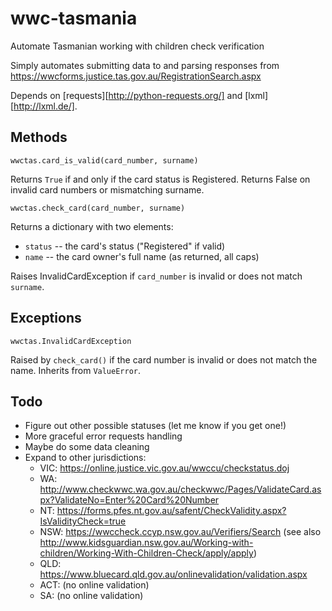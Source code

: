 wwc-tasmania
============

Automate Tasmanian working with children check verification

Simply automates submitting data to and parsing responses from
https://wwcforms.justice.tas.gov.au/RegistrationSearch.aspx

Depends on [requests][http://python-requests.org/] and [lxml][http://lxml.de/].

Methods
-------

`wwctas.card_is_valid(card_number, surname)`

Returns `True` if and only if the card status is Registered. Returns False on
invalid card numbers or mismatching surname.


`wwctas.check_card(card_number, surname)`

Returns a dictionary with two elements:

 * `status` -- the card's status ("Registered" if valid)
 * `name`   -- the card owner's full name (as returned, all caps)

Raises InvalidCardException if `card_number` is invalid or does not match `surname`.

Exceptions
----------

`wwctas.InvalidCardException`

Raised by `check_card()` if the card number is invalid or does not match the name.
Inherits from `ValueError`.

Todo
----

 * Figure out other possible statuses (let me know if you get one!)
 * More graceful error requests handling
 * Maybe do some data cleaning
 * Expand to other jurisdictions:
    * VIC: https://online.justice.vic.gov.au/wwccu/checkstatus.doj
    * WA:  http://www.checkwwc.wa.gov.au/checkwwc/Pages/ValidateCard.aspx?ValidateNo=Enter%20Card%20Number
    * NT:  https://forms.pfes.nt.gov.au/safent/CheckValidity.aspx?IsValidityCheck=true
    * NSW: https://wwccheck.ccyp.nsw.gov.au/Verifiers/Search (see also http://www.kidsguardian.nsw.gov.au/Working-with-children/Working-With-Children-Check/apply/apply)
    * QLD: https://www.bluecard.qld.gov.au/onlinevalidation/validation.aspx
    * ACT: (no online validation)
    * SA:  (no online validation)
